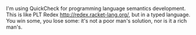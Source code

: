 I'm using QuickCheck for programming language semantics
development. This is like PLT Redex <http://redex.racket-lang.org/>,
but in a typed language. You win some, you lose some: it's not a poor
man's solution, nor is it a rich man's.
